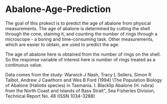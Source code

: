 # Abalone-Age-Prediction

The goal of this prokect is to predict the age of abalone from physical measurements. The age of abalone is determined by cutting the shell through the cone, staining it, and counting the number of rings through a microscope - a boring and time-consuming task. Other measurements, which are easier to obtain, are used to predict the age.

The age of abalone here is obtained from the number of rings on the shell. So the response variable of interest here is number of rings treated as a continuous value.

Data comes from the study: 
Warwick J Nash, Tracy L Sellers, Simon R Talbot, Andrew J Cawthorn and Wes B Ford (1994) \The Population Biology of Abalone (Haliotis species) in Tasmania. I. Blacklip Abalone (H. rubra) from the North Coast and Islands of Bass Strait", Sea Fisheries Division, Technical Report No. 48 (ISSN 1034-3288)
